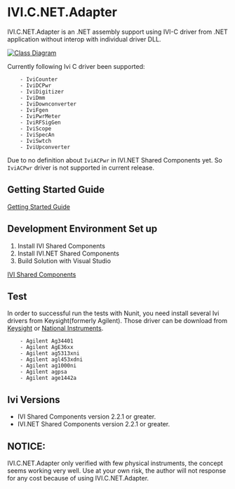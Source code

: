 # IVI.C.NET.Adapter

IVI.C.NET.Adapter is an .NET assembly support using IVI-C driver from .NET application 
without interop with individual driver DLL. 

[![Class Diagram](https://github.com/Tom-Lu/IVI.C.NET.Adapter/blob/master/UML/Classdiagram.png)](https://github.com/Tom-Lu/IVI.C.NET.Adapter/blob/master/UML/Classdiagram.png)

Currently following Ivi C driver been supported:

		- IviCounter
		- IviDCPwr
		- IviDigitizer
		- IviDmm
		- IviDownconverter
		- IviFgen
		- IviPwrMeter
		- IviRFSigGen
		- IviScope
		- IviSpecAn
		- IviSwtch
		- IviUpconverter

Due to no definition about `IviACPwr` in IVI.NET Shared Components yet. So `IviACPwr` driver is
not supported in current release.

## Getting Started Guide
[Getting Started Guide](https://github.com/Tom-Lu/IVI.C.NET.Adapter/wiki/Getting-Started-Guide)

## Development Environment Set up
1. Install IVI Shared Components
2. Install IVI.NET Shared Components
3. Build Solution with Visual Studio

[IVI Shared Components](http://www.ivifoundation.org/shared_components/Default.aspx)

## Test
In order to successful run the tests with Nunit, you need install several Ivi drivers from 
Keysight(formerly Agilent). Those driver can be download from [Keysight](http://www.keysight.com/main/facet.jspx?t=80126.k.3&lc=chi&sm=g)
or [National Instruments](http://www.ni.com/downloads/instrument-drivers).

		- Agilent Ag34401
		- Agilent AgE36xx
		- Agilent ag5313xni
		- Agilent agl453xdni
		- Agilent ag1000ni
		- Agilent agpsa
		- Agilent age1442a

## Ivi Versions
- IVI Shared Components version 2.2.1 or greater.
- IVI.NET Shared Components version 2.2.1 or greater.

## NOTICE: 
IVI.C.NET.Adapter only verified with few physical instruments, the concept seems working very well.
Use at your own risk, the author will not response for any cost because of using IVI.C.NET.Adapter.